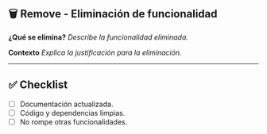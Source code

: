 ## 🗑️ Remove - Eliminación de funcionalidad

**¿Qué se elimina?**
_Describe la funcionalidad eliminada._

**Contexto**
_Explica la justificación para la eliminación._

---

## ✅ Checklist

- [ ] Documentación actualizada.
- [ ] Código y dependencias limpias.
- [ ] No rompe otras funcionalidades.
